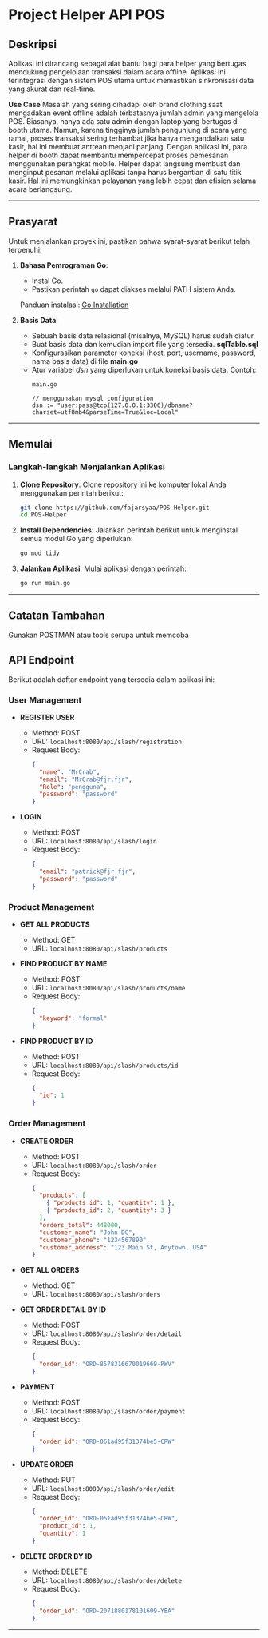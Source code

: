 # Project Helper API POS

## Deskripsi
Aplikasi ini dirancang sebagai alat bantu bagi para helper yang bertugas mendukung pengelolaan transaksi dalam acara offline. Aplikasi ini terintegrasi dengan sistem POS utama untuk memastikan sinkronisasi data yang akurat dan real-time.

**Use Case** 
Masalah yang sering dihadapi oleh brand clothing saat mengadakan event offline adalah terbatasnya jumlah admin yang mengelola POS. Biasanya, hanya ada satu admin dengan laptop yang bertugas di booth utama. Namun, karena tingginya jumlah pengunjung di acara yang ramai, proses transaksi sering terhambat jika hanya mengandalkan satu kasir, hal ini membuat antrean menjadi panjang.
Dengan aplikasi ini, para helper di booth dapat membantu mempercepat proses pemesanan menggunakan perangkat mobile. Helper dapat langsung membuat dan menginput pesanan melalui aplikasi tanpa harus bergantian di satu titik kasir. Hal ini memungkinkan pelayanan yang lebih cepat dan efisien selama acara berlangsung.
	
---

## Prasyarat
Untuk menjalankan proyek ini, pastikan bahwa syarat-syarat berikut telah terpenuhi:

1. **Bahasa Pemrograman Go**:
   - Instal Go.
   - Pastikan perintah `go` dapat diakses melalui PATH sistem Anda.

   Panduan instalasi: [Go Installation](https://go.dev/doc/install)

2. **Basis Data**:
   - Sebuah basis data relasional (misalnya, MySQL) harus sudah diatur.
   - Buat basis data dan kemudian import file yang tersedia. **sqlTable.sql**
   - Konfigurasikan parameter koneksi (host, port, username, password, nama basis data) di file **main.go**
   - Atur variabel *dsn* yang diperlukan untuk koneksi basis data. Contoh:
     ```
     main.go 

     // menggunakan mysql configuration
     dsn := "user:pass@tcp(127.0.0.1:3306)/dbname?charset=utf8mb4&parseTime=True&loc=Local"

     ```    

---

## Memulai

### Langkah-langkah Menjalankan Aplikasi

1. **Clone Repository**:
   Clone repository ini ke komputer lokal Anda menggunakan perintah berikut:
   ```sh
   git clone https://github.com/fajarsyaa/POS-Helper.git
   cd POS-Helper
   ```

2. **Install Dependencies**:
   Jalankan perintah berikut untuk menginstal semua modul Go yang diperlukan:
   ```sh
   go mod tidy
   ```

3. **Jalankan Aplikasi**:
   Mulai aplikasi dengan perintah:
   ```sh
   go run main.go
   ```

---

## Catatan Tambahan
Gunakan POSTMAN atau tools serupa untuk memcoba


## API Endpoint

Berikut adalah daftar endpoint yang tersedia dalam aplikasi ini:

### User Management
- **REGISTER USER**
  - Method: POST
  - URL: `localhost:8080/api/slash/registration`
  - Request Body:
    ```json
    {
      "name": "MrCrab",
      "email": "MrCrab@fjr.fjr",
      "Role": "pengguna",
      "password": "password"
    }
    ```

- **LOGIN**
  - Method: POST
  - URL: `localhost:8080/api/slash/login`
  - Request Body:
    ```json
    {
      "email": "patrick@fjr.fjr",
      "password": "password"
    }
    ```

### Product Management
- **GET ALL PRODUCTS**
  - Method: GET
  - URL: `localhost:8080/api/slash/products`

- **FIND PRODUCT BY NAME**
  - Method: POST
  - URL: `localhost:8080/api/slash/products/name`
  - Request Body:
    ```json
    {
      "keyword": "formal"
    }
    ```

- **FIND PRODUCT BY ID**
  - Method: POST
  - URL: `localhost:8080/api/slash/products/id`
  - Request Body:
    ```json
    {
      "id": 1
    }
    ```

### Order Management
- **CREATE ORDER**
  - Method: POST
  - URL: `localhost:8080/api/slash/order`
  - Request Body:
    ```json
    {
      "products": [
        { "products_id": 1, "quantity": 1 },
        { "products_id": 2, "quantity": 3 }
      ],
      "orders_total": 448000,
      "customer_name": "John DC",
      "customer_phone": "1234567890",
      "customer_address": "123 Main St, Anytown, USA"
    }
    ```

- **GET ALL ORDERS**
  - Method: GET
  - URL: `localhost:8080/api/slash/orders`

- **GET ORDER DETAIL BY ID**
  - Method: POST
  - URL: `localhost:8080/api/slash/order/detail`
  - Request Body:
    ```json
    {
      "order_id": "ORD-8578316670019669-PWV"
    }
    ```

- **PAYMENT**
  - Method: POST
  - URL: `localhost:8080/api/slash/order/payment`
  - Request Body:
    ```json
    {
      "order_id": "ORD-061ad95f31374be5-CRW"
    }
    ```

- **UPDATE ORDER**
  - Method: PUT
  - URL: `localhost:8080/api/slash/order/edit`
  - Request Body:
    ```json
    {
      "order_id": "ORD-061ad95f31374be5-CRW",
      "product_id": 1,
      "quantity": 1
    }
    ```

- **DELETE ORDER BY ID**
  - Method: DELETE
  - URL: `localhost:8080/api/slash/order/delete`
  - Request Body:
    ```json
    {
      "order_id": "ORD-2071880178101609-YBA"
    }
    ```

---

